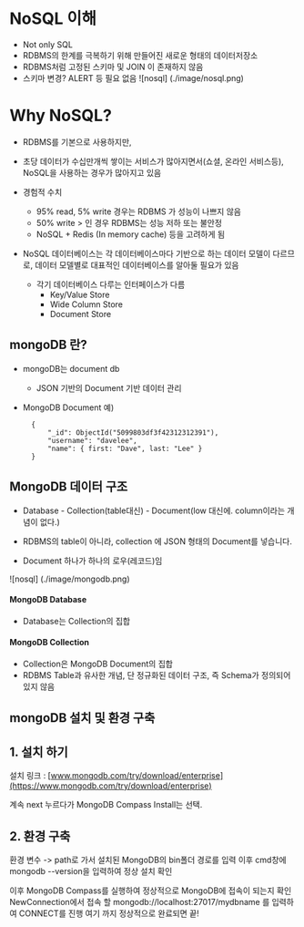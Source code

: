# NoSQL 이해
-   Not only SQL
-   RDBMS의 한계를 극복하기 위해 만들어진 새로운 형태의 데이터저장소
-   RDBMS처럼 고정된 스키마 및 JOIN 이 존재하지 않음
-   스키마 변경? ALERT 등 필요 없음
![nosql] (./image/nosql.png)

# Why NoSQL?

-   RDBMS를 기본으로 사용하지만,
-   초당 데이터가 수십만개씩 쌓이는 서비스가 많아지면서(쇼셜, 온라인 서비스등), NoSQL을 사용하는 경우가 많아지고 있음
    
-   경험적 수치
    
    -   95% read, 5% write 경우는 RDBMS 가 성능이 나쁘지 않음
    -   50% write > 인 경우 RDBMS는 성능 저하 또는 불안정
    -   NoSQL + Redis (In memory cache) 등을 고려하게 됨

-   NoSQL 데이터베이스는 각 데이터베이스마다 기반으로 하는 데이터 모델이 다르므로, 데이터 모델별로 대표적인 데이터베이스를 알아둘 필요가 있음
    -   각기 데이터베이스 다루는 인터페이스가 다름
        -   Key/Value Store
        -   Wide Column Store
        -   Document Store

##  mongoDB 란?

-   mongoDB는 document db
    -   JSON 기반의 Document 기반 데이터 관리

- MongoDB Document 예)

		{
		    "_id": ObjectId("5099803df3f42312312391"),
		    "username": "davelee",
		    "name": { first: "Dave", last: "Lee" }
		}

## MongoDB 데이터 구조

- Database - Collection(table대신) - Document(low 대신에. column이라는 개념이 없다.)

-   RDBMS의 table이 아니라, collection 에 JSON 형태의 Document를 넣습니다.
-   Document 하나가 하나의 로우(레코드)임

![nosql] (./image/mongodb.png)

#### MongoDB Database[](https://www.fun-coding.org/mongodb_basic1.html#MongoDB-Database)

-   Database는 Collection의 집합

#### MongoDB Collection[](https://www.fun-coding.org/mongodb_basic1.html#MongoDB-Collection)

-   Collection은 MongoDB Document의 집합
-   RDBMS Table과 유사한 개념, 단 정규화된 데이터 구조, 즉 Schema가 정의되어 있지 않음

## mongoDB 설치 및 환경 구축

## **1. 설치 하기**

설치 링크 :  [www.mongodb.com/try/download/enterprise](https://www.mongodb.com/try/download/enterprise)

계속 next 누르다가 MongoDB Compass Install는 선택.

## **2. 환경 구축**
환경 변수 -> path로 가서
설치된 MongoDB의 bin폴더 경로를 입력
이후 cmd창에 mongodb --version을 입력하여 정상 설치 확인

이후 MongoDB Compass를 실행하여 정상적으로 MongoDB에 접속이 되는지 확인
NewConnection에서 접속 할 mongodb://localhost:27017/mydbname 를 입력하여 CONNECT를 진행
여기 까지 정상적으로 완료되면 끝!
